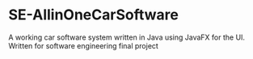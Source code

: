 # SE-AllinOneCarSoftware
A working car software system written in Java using JavaFX for the UI. Written for software engineering final project 
